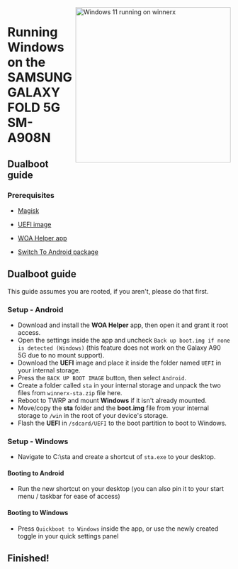 <img align="right" src="https://github.com/galaxysollector/woa-winnerx/blob/main/winnerx.png" width="350" alt="Windows 11 running on winnerx">

# Running Windows on the SAMSUNG GALAXY FOLD 5G SM-A908N

## Dualboot guide

### Prerequisites
- [Magisk](https://github.com/topjohnwu/Magisk/releases/latest)

- [UEFI image](https://github.com/galaxysollector/woa-winnerx/releases/tag/UEFI) 

- [WOA Helper app](https://github.com/Marius586/WoA-Helper-update/releases/tag/WOA)

- [Switch To Android package](https://github.com/galaxysollector/woa-winnerx/releases/download/Files/winnerx-sta.zip)

## Dualboot guide
This guide assumes you are rooted, if you aren't, please do that first.

### Setup - Android
- Download and install the **WOA Helper** app, then open it and grant it root access.
- Open the settings inside the app and uncheck `Back up boot.img if none is detected (Windows)` (this feature does not work on the Galaxy A90 5G due to no mount support).
- Download the **UEFI** image and place it inside the folder named `UEFI` in your internal storage.
- Press the `BACK UP BOOT IMAGE` button, then select `Android`.
- Create a folder called `sta` in your internal storage and unpack the two files from `winnerx-sta.zip` file here.
- Reboot to TWRP and mount **Windows** if it isn't already mounted.
- Move/copy the **sta** folder and the **boot.img** file from your internal storage to `/win` in the root of your device's storage.
- Flash the **UEFI** in `/sdcard/UEFI` to the boot partition to boot to Windows.
  
### Setup - Windows
- Navigate to C:\sta and create a shortcut of `sta.exe` to your desktop.

#### Booting to Android
- Run the new shortcut on your desktop (you can also pin it to your start menu / taskbar for ease of access)

#### Booting to Windows
- Press `Quickboot to Windows` inside the app, or use the newly created toggle in your quick settings panel
  
## Finished!

















